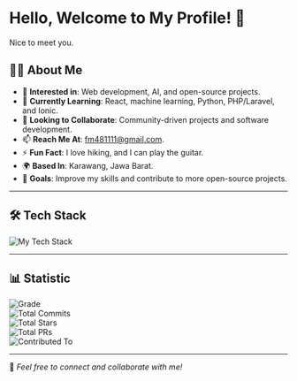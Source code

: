 # Hello, Welcome to My Profile! 👋  
Nice to meet you.

## 👨‍💻 About Me  
- 👀 **Interested in**: Web development, AI, and open-source projects.  
- 🌱 **Currently Learning**: React, machine learning, Python, PHP/Laravel, and Ionic.  
- 💞️ **Looking to Collaborate**: Community-driven projects and software development.  
- 📫 **Reach Me At**: fm481111@gmail.com.  
- ⚡ **Fun Fact**: I love hiking, and I can play the guitar.  
- 🌍 **Based In**: Karawang, Jawa Barat.  
- 🎯 **Goals**: Improve my skills and contribute to more open-source projects.  

---

## 🛠 Tech Stack  
![My Tech Stack](https://github-readme-stats.vercel.app/api/top-langs/?username=fajarsikumbang&layout=compact&theme=radical)

---

## 📊 Statistic  
![Grade](https://img.shields.io/badge/Grade-A%2B-blue?style=for-the-badge)  
![Total Commits](https://img.shields.io/badge/Commits-1,024-green?style=for-the-badge)  
![Total Stars](https://img.shields.io/badge/Stars-12-yellow?style=for-the-badge)  
![Total PRs](https://img.shields.io/badge/PRs-50-orange?style=for-the-badge)  
![Contributed To](https://img.shields.io/badge/Contributed%20To-15-red?style=for-the-badge)


---

🌟 *Feel free to connect and collaborate with me!*
